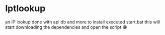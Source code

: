 # Iptlookup
an IP lookup done with api db and more to install executed start.bat this will start downloading the dependencies and open the script 😁
